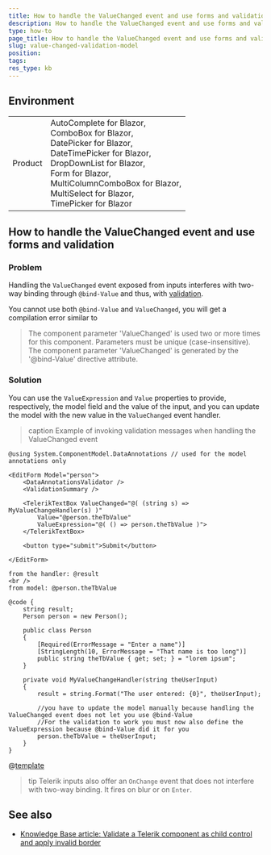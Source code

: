 ```yaml
---
title: How to handle the ValueChanged event and use forms and validation
description: How to handle the ValueChanged event and use forms and validation.
type: how-to
page_title: How to handle the ValueChanged event and use forms and validation
slug: value-changed-validation-model
position: 
tags: 
res_type: kb
---
```


## Environment

<table>
    <tbody>
        <tr>
            <td>Product</td>
            <td>
                AutoComplete for Blazor,<br />
                ComboBox for Blazor,<br />
                DatePicker for Blazor,<br />
                DateTimePicker for Blazor,<br />
                DropDownList for Blazor,<br />
                Form for Blazor,<br />
                MultiColumnComboBox for Blazor,<br />
                MultiSelect for Blazor,<br />
                TimePicker for Blazor
            </td>
        </tr>
    </tbody>
</table>


## How to handle the ValueChanged event and use forms and validation

### Problem

Handling the `ValueChanged` event exposed from inputs interferes with two-way binding through `@bind-Value` and thus, with [validation](slug:common-features/input-validation).

You cannot use both `@bind-Value` and `ValueChanged`, you will get a compilation error similar to

> The component parameter 'ValueChanged' is used two or more times for this component. Parameters must be unique (case-insensitive). The component parameter 'ValueChanged' is generated by the '@bind-Value' directive attribute.


### Solution

You can use the `ValueExpression` and `Value` properties to provide, respectively, the model field and the value of the input, and you can update the model with the new value in the `ValueChanged` event handler.

>caption Example of invoking validation messages when handling the ValueChanged event

````RAZOR
@using System.ComponentModel.DataAnnotations // used for the model annotations only

<EditForm Model="person">
    <DataAnnotationsValidator />
    <ValidationSummary />

    <TelerikTextBox ValueChanged="@( (string s) => MyValueChangeHandler(s) )" 
        Value="@person.theTbValue"
        ValueExpression="@( () => person.theTbValue )">
    </TelerikTextBox>

    <button type="submit">Submit</button>

</EditForm>

from the handler: @result
<br />
from model: @person.theTbValue

@code {
    string result;
    Person person = new Person();

    public class Person
    {
        [Required(ErrorMessage = "Enter a name")]
        [StringLength(10, ErrorMessage = "That name is too long")]
        public string theTbValue { get; set; } = "lorem ipsum";
    }

    private void MyValueChangeHandler(string theUserInput)
    {
        result = string.Format("The user entered: {0}", theUserInput);

        //you have to update the model manually because handling the ValueChanged event does not let you use @bind-Value
        //For the validation to work you must now also define the ValueExpression because @bind-Value did it for you
        person.theTbValue = theUserInput;
    }
}
````

@[template](/_contentTemplates/common/issues-and-warnings.md#valuechanged-lambda-required)

>tip Telerik inputs also offer an `OnChange` event that does not interfere with two-way binding. It fires on blur or on `Enter`.


## See also

* [Knowledge Base article: Validate a Telerik component as child control and apply invalid border ](slug:inputs-kb-validate-child-component)
